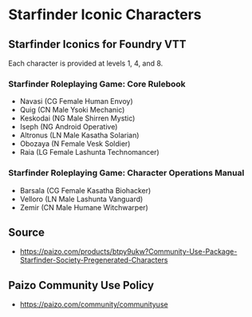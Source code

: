 # Starfinder Iconic Characters
## Starfinder Iconics for Foundry VTT
Each character is provided at levels 1, 4, and 8.

### Starfinder Roleplaying Game: Core Rulebook
* Navasi (CG Female Human Envoy) 
* Quig (CN Male Ysoki Mechanic)
* Keskodai (NG Male Shirren Mystic)
* Iseph (NG Android Operative)
* Altronus (LN Male Kasatha Solarian)
* Obozaya (N Female Vesk Soldier)
* Raia (LG Female Lashunta Technomancer)

### Starfinder Roleplaying Game: Character Operations Manual
* Barsala (CG Female Kasatha Biohacker)
* Velloro (LN Male Lashunta Vanguard)
* Zemir (CN Male Humane Witchwarper)

## Source
* https://paizo.com/products/btpy9ukw?Community-Use-Package-Starfinder-Society-Pregenerated-Characters

## Paizo Community Use Policy
* https://paizo.com/community/communityuse